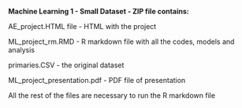 **Machine Learning 1 - Small Dataset - ZIP file contains:** 

AE_project.HTML file - HTML with the project 

ML_project_rm.RMD - R markdown file with all the codes, models and analysis

primaries.CSV - the original dataset

ML_project_presentation.pdf - PDF file of presentation

All the rest of the files are necessary to run the R markdown file
